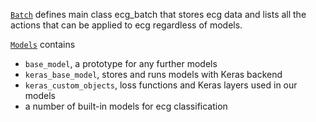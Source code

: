 [```Batch```](batch.md) defines main class ecg_batch that stores ecg data and 
lists all the actions that can be applied to ecg regardless of models. 

[```Models```](models.md) contains
* ```base_model```, a prototype for any further models
* ```keras_base_model```, stores and runs models with Keras backend
* ```keras_custom_objects```, loss functions and Keras layers used in our models
* a number of built-in models for ecg classification